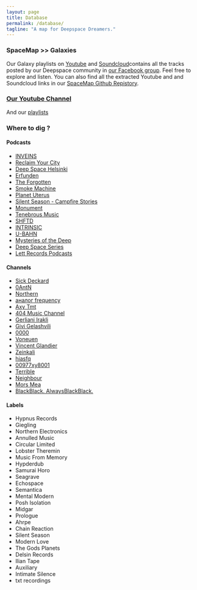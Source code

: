 ```yaml
---
layout: page
title: Database
permalink: /database/
tagline: "A map for Deepspace Dreamers."
---
```


### SpaceMap \>\> Galaxies

Our Galaxy playlists on [Youtube](https://www.youtube.com/playlist?list=PLXG1UxdN3qL8iPlQNm8RAxA1p9zlXvEa8) and [Soundcloud](https://soundcloud.com/deepspace-dreams/sets/galaxy)contains all the tracks posted by our Deepspace community in [our Facebook group](https://www.facebook.com/groups/deepspacedreams/). Feel free to explore and listen.
You can also find all the extracted Youtube and and Soundcloud links in our [SpaceMap Github Repistory](https://github.com/DeepspaceDreams/SpaceMap).

### [Our Youtube Channel](https://www.youtube.com/channel/UCx6qpL85eEaqOAb0hz5N66w)

And our [playlists](./../playlists/)

### Where to dig ?

#### Podcasts

-	[INVEINS](https://soundcloud.com/inveins-podcast)
-	[Reclaim Your City](https://soundcloud.com/reclaim-your-city)
-	[Deep Space Helsinki](https://soundcloud.com/deep-space-helsinki)
-	[Erfunden](https://soundcloud.com/erfunden-podcast)
-	[The Forgotten](https://soundcloud.com/theforgottenrec)
-	[Smoke Machine](https://soundcloud.com/smokemachinetaipei)
-	[Planet Uterus](https://soundcloud.com/planet-uterus)
-	[Silent Season - Campfire Stories](https://soundcloud.com/silent-season/sets/campfire-stories)
-	[Monument](https://soundcloud.com/monument-podcast)
-	[Tenebrous Music](https://soundcloud.com/tenebrousmusic/sets/tenebrous-music-podcasts)
-	[SHFTD](https://soundcloud.com/shftd-uk)
-	[INTRINSIC](https://soundcloud.com/experimentintrinsic)
-	[U-BAHN](https://soundcloud.com/ubahncollective)
-	[Mysteries of the Deep](https://soundcloud.com/mysteriesofthedeep)
-	[Deep Space Series](https://soundcloud.com/deep-space-series)
-	[Lett Records Podcasts](https://soundcloud.com/lett-records/sets/lett-records-podcast)

#### Channels

-	[Sick Deckard](https://www.youtube.com/channel/UCKsTGkFAuM91uF2iXALXgFw)
-	[0AntN](https://www.youtube.com/user/0AntN)
-	[Northern](https://www.youtube.com/channel/UCraEC8Lh4lxRA3EjB946E-w)
-	[аналог frequency](https://www.youtube.com/user/AnalogFrequency)
-	[Axy Tmt](https://www.youtube.com/channel/UCW0cy1e_gx-fDcrLOtrZZxA)
-	[404 Music Channel](https://www.youtube.com/channel/UCrFGIVV9sU7MOzJXdMzXIGg)
-	[Gerliani Irakli](https://www.youtube.com/channel/UC5YK3oE2H9CeSbBI0-3dvNA)
-	[Givi Gelashvili](https://www.youtube.com/channel/UCMo5O8BBA2UMSt84hEvJaXQ)
-	[0000](https://www.youtube.com/channel/UC0MbImAZ5VBy0CKANa17Rrg)
-	[Voneuen](https://www.youtube.com/channel/UCoVyiE9AoxvNGRFrR9Ky5-Q)
-	[Vincent Glandier](https://www.youtube.com/channel/UCsJyGt7k004-xgygG-uvR-g)
-	[Zeinkali](https://www.youtube.com/user/ZeinkalI)
-	[hiasfq](https://www.youtube.com/user/aeoization)
-	[00977xy8001](https://www.youtube.com/user/SoilKMusic)
-	[Terrible](https://www.youtube.com/channel/UCUH5hdMiOY_DpRC8vUOIL0w)
-	[Neighbour](https://www.youtube.com/channel/UC76NsGz6J2nzEbdC9EDbOpg)
-	[Mors Mea](https://www.youtube.com/channel/UCn5ESyk_uJorgaFtwzU4thQ)
-	[BlackBlack. AlwaysBlackBlack.](https://www.youtube.com/channel/UC4onJ5EdY2xry7vO7jqqXDQ)

#### Labels

-	Hypnus Records
- Giegling
- Northern Electronics
-	Annulled Music
-	Circular Limited
-	Lobster Theremin
-	Music From Memory
- Hypderdub
- Samurai Horo
- Seagrave
- Echospace
- Semantica
- Mental Modern
- Posh Isolation
- Midgar
- Prologue
- Ahrpe
- Chain Reaction
- Silent Season
- Modern Love
- The Gods Planets
- Delsin Records
- Ilian Tape
- Auxiliary
- Intimate Silence
- txt recordings
